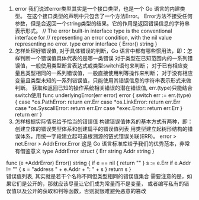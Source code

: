 1. error
我们说过error类型其实是一个接口类型，也是一个 Go 语言的内建类型。
    在这个接口类型的声明中只包含了一个方法Error。
    Error方法不接受任何参数，但是会返回一个string类型的结果。它的作用是返回错误信息的字符串表示形式。
// The error built-in interface type is the conventional interface for
// representing an error condition, with the nil value representing no error.
type error interface {
	Error() string
}    
2. 怎样处理好错误值, 
  对于具体错误的判断，Go 语言中都有哪些惯用法，即：怎样判断一个错误值具体代表的是哪一类错误
对于类型在已知范围内的一系列错误值，一般使用类型断言表达式或类型switch语句来判断；
对于已有相应变量且类型相同的一系列错误值，一般直接使用判等操作来判断；
对于没有相应变量且类型未知的一系列错误值，只能使用其错误信息的字符串表示形式来做判断。
获取和返回已知的操作系统相关错误的潜在错误值, err.(type)只能结合switch使用
func underlyingError(err error) error {
  switch err := err.(type) {
  case *os.PathError:
    return err.Err
  case *os.LinkError:
    return err.Err
  case *os.SyscallError:
    return err.Err
  case *exec.Error:
    return err.Err
  }
  return err
}
3. 怎样根据实际情况给予恰当的错误值
构建错误值体系的基本方式有两种，即：创建立体的错误类型体系和创建扁平的错误值列表
用类型建立起树形结构的错误体系，用统一字段建立起可追根溯源的链式错误关联(ERR)。
  error > net.Error > AddrError.Error
  这是 Go 语言标准库给予我们的优秀范本，非常有借鉴意义
type AddrError struct {
	Err  string
	Addr string
}

func (e *AddrError) Error() string {
	if e == nil {
		return "<nil>"
	}
	s := e.Err
	if e.Addr != "" {
		s = "address " + e.Addr + ": " + s
	}
	return s
}  
错误值列表, 其实就是若干个名称不同但类型相同的错误值集合
  需要注意的是，如果它们是公开的，那就应该尽量让它们成为常量而不是变量，
  或者编写私有的错误值以及公开的获取和判等函数，否则就很难避免恶意的篡改